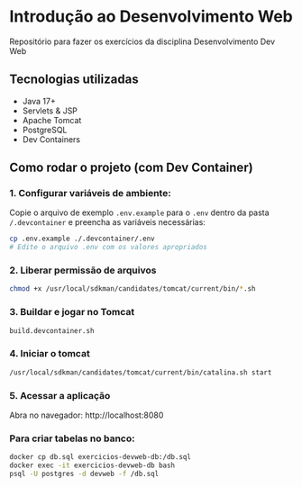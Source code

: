 # Introdução ao Desenvolvimento Web

Repositório para fazer os exercícios da disciplina Desenvolvimento Dev Web

## Tecnologias utilizadas

- Java 17+
- Servlets & JSP
- Apache Tomcat
- PostgreSQL
- Dev Containers

## Como rodar o projeto (com Dev Container)

### 1. Configurar variáveis de ambiente:

Copie o arquivo de exemplo `.env.example` para o `.env` dentro da pasta `/.devcontainer` e preencha as variáveis necessárias:
```bash
cp .env.example ./.devcontainer/.env
# Edite o arquivo .env com os valores apropriados
```

### 2. Liberar permissão de arquivos

```bash
chmod +x /usr/local/sdkman/candidates/tomcat/current/bin/*.sh
```

### 3. Buildar e jogar no Tomcat

```bash
build.devcontainer.sh
```

### 4. Iniciar o tomcat

```bash
/usr/local/sdkman/candidates/tomcat/current/bin/catalina.sh start
```

### 5. Acessar a aplicação

Abra no navegador: http://localhost:8080

### Para criar tabelas no banco:

```bash
docker cp db.sql exercicios-devweb-db:/db.sql
docker exec -it exercicios-devweb-db bash
psql -U postgres -d devweb -f /db.sql
```